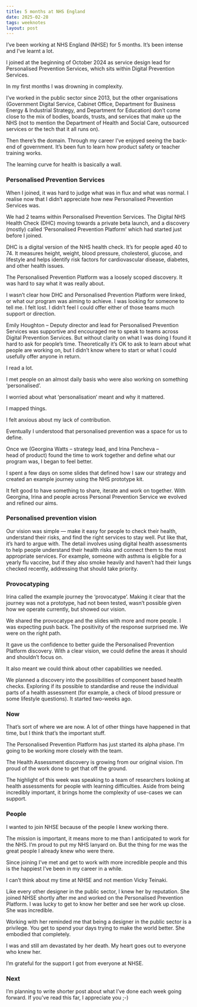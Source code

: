```yaml
---
title: 5 months at NHS England
date: 2025-02-28
tags: weeknotes
layout: post
---
```


I’ve been working at NHS England (NHSE) for 5 months. It’s been intense and I’ve learnt a lot.

I joined at the beginning of October 2024 as service design lead for Personalised Prevention Services, which sits within Digital Prevention Services.

In my first months I was drowning in complexity.

I’ve worked in the public sector since 2013, but the other organisations (Government Digital Service, Cabinet Office, Department for Business Energy & Industrial Strategy, and Department for Education) don’t come close to the mix of bodies, boards, trusts, and services that make up the NHS (not to mention the Department of Health and Social Care, outsourced services or the tech that it all runs on).

Then there’s the domain. Through my career I’ve enjoyed seeing the back-end of government. It’s been fun to learn how product safety or teacher training works.

The learning curve for health is basically a wall.

### Personalised Prevention Services

When I joined, it was hard to judge what was in flux and what was normal. I realise now that I didn’t appreciate how new Personalised Prevention Services was.

We had 2 teams within Personalised Prevention Services. The Digital NHS Health Check (DHC) moving towards a private beta launch, and a discovery (mostly) called ‘Personalised Prevention Platform’ which had started just before I joined.

DHC is a digital version of the NHS health check. It’s for people aged 40 to 74. It measures height, weight, blood pressure, cholesterol, glucose, and lifestyle and helps identify risk factors for cardiovascular disease, diabetes, and other health issues.

The Personalised Prevention Platform was a loosely scoped discovery. It was hard to say what it was really about.

I wasn’t clear how DHC and Personalised Prevention Platform were linked, or what our program was aiming to achieve. I was looking for someone to tell me. I felt lost. I didn’t feel I could offer either of those teams much support or direction.

Emily Houghton – Deputy director and lead for Personalised Prevention Services was supportive and encouraged me to speak to teams across Digital Prevention Services. But without clarity on what I was doing I found it hard to ask for people’s time. Theoretically it’s OK to ask to learn about what people are working on, but I didn’t know where to start or what I could usefully offer anyone in return.

I read a lot.

I met people on an almost daily basis who were also working on something ‘personalised’.

I worried about what ‘personalisation‘ meant and why it mattered.

I mapped things.

I felt anxious about my lack of contribution.

Eventually I understood that personalised prevention was a space for us to define.

Once we (Georgina Watts – strategy lead, and Irina Pencheva – head of product) found the time to work together and define what our program was, I began to feel better.

I spent a few days on some slides that defined how I saw our strategy and created an example journey using the NHS prototype kit.

It felt good to have something to share, iterate and work on together. With Georgina, Irina and people across Personal Prevention Service we evolved and refined our aims.

### Personalised prevention vision

Our vision was simple — make it easy for people to check their health, understand their risks, and find the right services to stay well. Put like that, it’s hard to argue with. The detail involves using digital health assessments to help people understand their health risks and connect them to the most appropriate services. For example, someone with asthma is eligible for a yearly flu vaccine, but if they also smoke heavily and haven’t had their lungs checked recently, addressing that should take priority.

### Provocatyping

Irina called the example journey the ‘provocatype’. Making it clear that the journey was not a prototype, had not been tested, wasn’t possible given how we operate currently, but showed our vision.

We shared the provocatype and the slides with more and more people. I was expecting push back. The positivity of the response surprised me. We were on the right path.

It gave us the confidence to better guide the Personalised Prevention Platform discovery. With a clear vision, we could define the areas it should and shouldn’t focus on.

It also meant we could think about other capabilities we needed.

We planned a discovery into the possibilities of component based health checks. Exploring if its possible to standardise and reuse the individual parts of a health assessment (for example, a check of blood pressure or some lifestyle questions). It started two-weeks ago.

### Now

That’s sort of where we are now. A lot of other things have happened in that time, but I think that’s the important stuff.

The Personalised Prevention Platform has just started its alpha phase. I’m going to be working more closely with the team.

The Health Assessment discovery is growing from our original vision. I’m proud of the work done to get that off the ground.

The highlight of this week was speaking to a team of researchers looking at health assessments for people with learning difficulties. Aside from being incredibly important, it brings home the complexity of use-cases we can support.

### People

I wanted to join NHSE because of the people I knew working there.

The mission is important, it means more to me than I anticipated to work for the NHS. I’m proud to put my NHS lanyard on. But the thing for me was the great people I already knew who were there.

Since joining I’ve met and get to work with more incredible people and this is the happiest I’ve been in my career in a while.

I can’t think about my time at NHSE and not mention Vicky Teinaki.

Like every other designer in the public sector, I knew her by reputation. She joined NHSE shortly after me and worked on the Personalised Prevention Platform. I was lucky to get to know her better and see her work up close. She was incredible.

Working with her reminded me that being a designer in the public sector is a privilege. You get to spend your days trying to make the world better. She embodied that completely.

I was and still am devastated by her death. My heart goes out to everyone who knew her.

I’m grateful for the support I got from everyone at NHSE.

### Next

I’m planning to write shorter post about what I’ve done each week going forward. If you’ve read this far, I appreciate you ;-)
